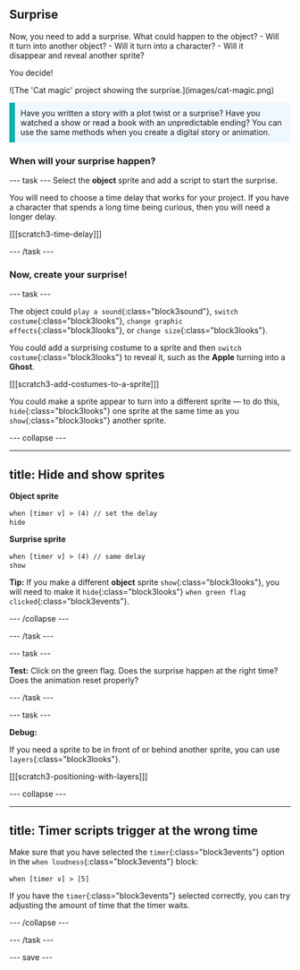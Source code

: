 ## Surprise

<div style="display: flex; flex-wrap: wrap">
<div style="flex-basis: 200px; flex-grow: 1; margin-right: 15px;">
Now, you need to add a surprise. What could happen to the object? 
- Will it turn into another object? 
- Will it turn into a character? 
- Will it disappear and reveal another sprite? 

You decide!
</div>
<div>
![The 'Cat magic' project showing the surprise.](images/cat-magic.png)

</div>
</div>

<p style="border-left: solid; border-width:10px; border-color: #0faeb0; background-color: aliceblue; padding: 10px;">
Have you written a story with a plot twist or a surprise? Have you watched a show or read a book with an unpredictable ending? You can use the same methods when you create a digital story or animation. 
</p>

### When will your surprise happen?

--- task ---
Select the **object** sprite and add a script to start the surprise. 

You will need to choose a time delay that works for your project. If you have a character that spends a long time being curious, then you will need a longer delay.

[[[scratch3-time-delay]]]

--- /task ---

### Now, create your surprise!

--- task ---

The object could `play a sound`{:class="block3sound"}, `switch costume`{:class="block3looks"}, `change graphic effects`{:class="block3looks"}, or `change size`{:class="block3looks"}.

You could add a surprising costume to a sprite and then `switch costume`{:class="block3looks"} to reveal it, such as the **Apple** turning into a **Ghost**.

[[[scratch3-add-costumes-to-a-sprite]]]

You could make a sprite appear to turn into a different sprite — to do this, `hide`{:class="block3looks"} one sprite at the same time as you `show`{:class="block3looks"} another sprite.

--- collapse ---

---
title: Hide and show sprites
---

**Object sprite**
```blocks3
when [timer v] > (4) // set the delay
hide
```

**Surprise sprite**
```blocks3
when [timer v] > (4) // same delay
show
```

**Tip:** If you make a different **object** sprite `show`{:class="block3looks"}, you will need to make it `hide`{:class="block3looks"} `when green flag clicked`{:class="block3events"}.

--- /collapse ---

--- /task ---

--- task ---

**Test:** Click on the green flag. Does the surprise happen at the right time? Does the animation reset properly?

--- /task ---

--- task ---

**Debug:**

If you need a sprite to be in front of or behind another sprite, you can use `layers`{:class="block3looks"}.

[[[scratch3-positioning-with-layers]]]

--- collapse ---

---
title: Timer scripts trigger at the wrong time
---

Make sure that you have selected the `timer`{:class="block3events"} option in the `when loudness`{:class="block3events"} block:

```blocks3
when [timer v] > [5]
```

If you have the `timer`{:class="block3events"} selected correctly, you can try adjusting the amount of time that the timer waits.

--- /collapse ---

--- /task ---

--- save ---
